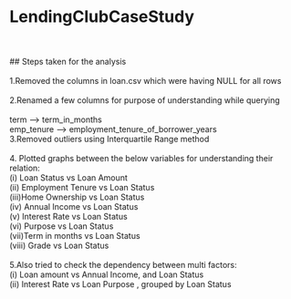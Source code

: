 # LendingClubCaseStudy
<br>
<br>
## Steps taken for the analysis
<br><br>
 1.Removed the columns in loan.csv which were having NULL for all rows<br><br>
 2.Renamed a few columns for purpose of understanding while querying<br><br>
  term --> term_in_months<br>
  emp_tenure --> employment_tenure_of_borrower_years<br>
 3.Removed outliers using Interquartile Range method<br><br>
 4. Plotted graphs between the below variables for understanding their relation:<br>
   (i)  Loan Status vs Loan Amount<br>
   (ii) Employment Tenure vs Loan Status<br>
   (iii)Home Ownership vs Loan Status<br>
   (iv) Annual Income vs Loan Status<br>
   (v)  Interest Rate vs Loan Status<br>
   (vi) Purpose vs Loan Status<br>
   (vii)Term in months vs Loan Status<br>
   (viii) Grade vs Loan Status<br><br>
 5.Also tried to check the dependency between multi factors:<br>
   (i) Loan amount vs Annual Income, and Loan Status<br>
   (ii) Interest Rate vs Loan Purpose , grouped by Loan Status<br>
